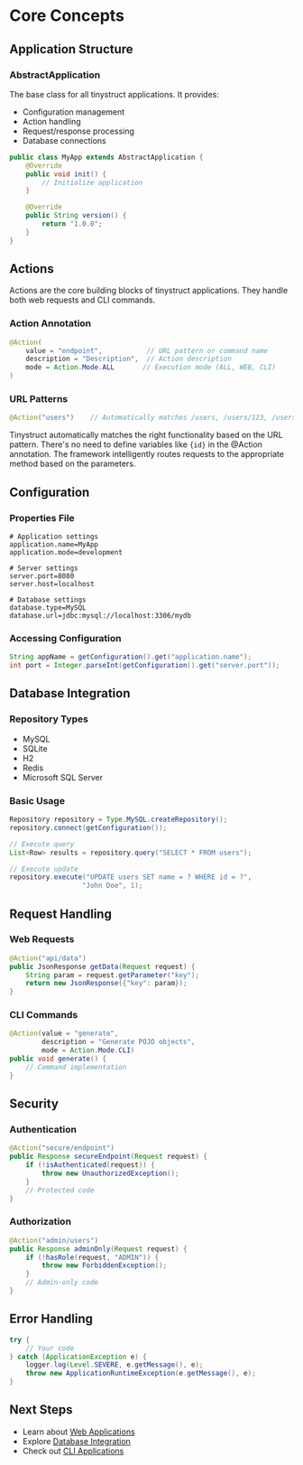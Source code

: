 # Core Concepts

## Application Structure

### AbstractApplication

The base class for all tinystruct applications. It provides:

- Configuration management
- Action handling
- Request/response processing
- Database connections

```java
public class MyApp extends AbstractApplication {
    @Override
    public void init() {
        // Initialize application
    }

    @Override
    public String version() {
        return "1.0.0";
    }
}
```

## Actions

Actions are the core building blocks of tinystruct applications. They handle both web requests and CLI commands.

### Action Annotation

```java
@Action(
    value = "endpoint",           // URL pattern or command name
    description = "Description",  // Action description
    mode = Action.Mode.ALL       // Execution mode (ALL, WEB, CLI)
)
```

### URL Patterns

```java
@Action("users")    // Automatically matches /users, /users/123, /users/123/posts
```

Tinystruct automatically matches the right functionality based on the URL pattern. There's no need to define variables like `{id}` in the @Action annotation. The framework intelligently routes requests to the appropriate method based on the parameters.

## Configuration

### Properties File

```properties
# Application settings
application.name=MyApp
application.mode=development

# Server settings
server.port=8080
server.host=localhost

# Database settings
database.type=MySQL
database.url=jdbc:mysql://localhost:3306/mydb
```

### Accessing Configuration

```java
String appName = getConfiguration().get("application.name");
int port = Integer.parseInt(getConfiguration().get("server.port"));
```

## Database Integration

### Repository Types

- MySQL
- SQLite
- H2
- Redis
- Microsoft SQL Server

### Basic Usage

```java
Repository repository = Type.MySQL.createRepository();
repository.connect(getConfiguration());

// Execute query
List<Row> results = repository.query("SELECT * FROM users");

// Execute update
repository.execute("UPDATE users SET name = ? WHERE id = ?",
                  "John Doe", 1);
```

## Request Handling

### Web Requests

```java
@Action("api/data")
public JsonResponse getData(Request request) {
    String param = request.getParameter("key");
    return new JsonResponse({"key": param});
}
```

### CLI Commands

```java
@Action(value = "generate",
        description = "Generate POJO objects",
        mode = Action.Mode.CLI)
public void generate() {
    // Command implementation
}
```

## Security

### Authentication

```java
@Action("secure/endpoint")
public Response secureEndpoint(Request request) {
    if (!isAuthenticated(request)) {
        throw new UnauthorizedException();
    }
    // Protected code
}
```

### Authorization

```java
@Action("admin/users")
public Response adminOnly(Request request) {
    if (!hasRole(request, "ADMIN")) {
        throw new ForbiddenException();
    }
    // Admin-only code
}
```

## Error Handling

```java
try {
    // Your code
} catch (ApplicationException e) {
    logger.log(Level.SEVERE, e.getMessage(), e);
    throw new ApplicationRuntimeException(e.getMessage(), e);
}
```

## Next Steps

- Learn about [Web Applications](web-applications.md)
- Explore [Database Integration](database.md)
- Check out [CLI Applications](cli-applications.md)
